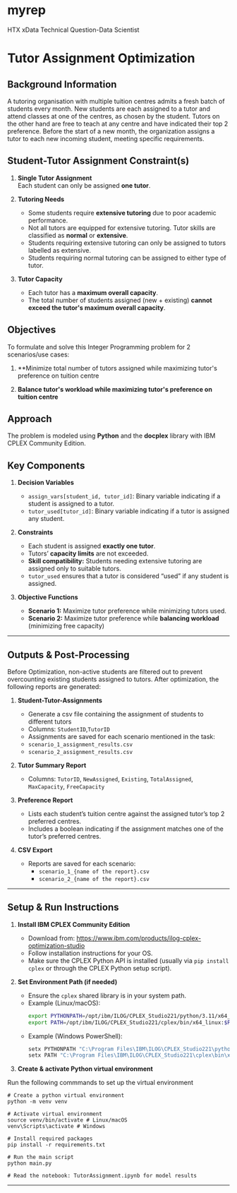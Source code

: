 # myrep
HTX xData Technical Question-Data Scientist

# Tutor Assignment Optimization

## Background Information

A tutoring organisation with multiple tuition centres admits a fresh batch of students every month. New students are each assigned to a tutor and attend classes at one of the centres, as chosen by the student. Tutors on the other hand are free to teach at any centre and have indicated their top 2 preference. Before the start of a new month, the organization assigns a tutor to each new incoming student, meeting specific requirements.

## Student-Tutor Assignment Constraint(s)

1. **Single Tutor Assignment**  
   Each student can only be assigned **one tutor**.

2. **Tutoring Needs**  
   - Some students require **extensive tutoring** due to poor academic performance.  
   - Not all tutors are equipped for extensive tutoring. Tutor skills are classified as **normal** or **extensive**.  
   - Students requiring extensive tutoring can only be assigned to tutors labelled as extensive.  
   - Students requiring normal tutoring can be assigned to either type of tutor.

3. **Tutor Capacity**  
   - Each tutor has a **maximum overall capacity**.  
   - The total number of students assigned (new + existing) **cannot exceed the tutor's maximum overall capacity**.

## Objectives

To formulate and solve this Integer Programming problem for 2 scenarios/use cases:

1. **Minimize total number of tutors assigned while maximizing tutor's preference on tuition centre 

2. **Balance tutor's workload while maximizing tutor's preference on tuition centre**

## Approach

The problem is modeled using **Python** and the **docplex** library with IBM CPLEX Community Edition.

## Key Components


1. **Decision Variables**
   - `assign_vars[student_id, tutor_id]`: Binary variable indicating if a student is assigned to a tutor.  
   - `tutor_used[tutor_id]`: Binary variable indicating if a tutor is assigned any student.

2. **Constraints**
   - Each student is assigned **exactly one tutor**.  
   - Tutors’ **capacity limits** are not exceeded.  
   - **Skill compatibility:** Students needing extensive tutoring are assigned only to suitable tutors.  
   - `tutor_used` ensures that a tutor is considered “used” if any student is assigned.

3. **Objective Functions**
   - **Scenario 1:** Maximize tutor preference while minimizing tutors used.  
   - **Scenario 2:** Maximize tutor preference while **balancing workload** (minimizing free capacity)


---

## Outputs & Post-Processing
Before Optimization, non-active students are filtered out to prevent overcounting existing students assigned to tutors. After optimization, the following reports are generated:

1. **Student-Tutor-Assignments**
   - Generate a csv file containing the assignment of students to different tutors
   - Columns: `StudentID`,`TutorID`
   - Assignments are saved for each scenario mentioned in the task:
	- `scenario_1_assignment_results.csv`
	- `scenario_2_assignment_results.csv`

2. **Tutor Summary Report**
   - Columns: `TutorID`, `NewAssigned`, `Existing`, `TotalAssigned`, `MaxCapacity`, `FreeCapacity`   

3. **Preference Report**
   - Lists each student’s tuition centre against the assigned tutor’s top 2 preferred centres.  
   - Includes a boolean indicating if the assignment matches one of the tutor’s preferred centres.

4. **CSV Export**
   - Reports are saved for each scenario:  
     - `scenario_1_{name of the report}.csv`  
     - `scenario_2_{name of the report}.csv`

---

## Setup & Run Instructions

1. **Install IBM CPLEX Community Edition**
   - Download from: https://www.ibm.com/products/ilog-cplex-optimization-studio  
   - Follow installation instructions for your OS.
   - Make sure the CPLEX Python API is installed (usually via `pip install cplex` or through the CPLEX Python setup script).

2. **Set Environment Path (if needed)**
   - Ensure the `cplex` shared library is in your system path.
   - Example (Linux/macOS):
     ```bash
     export PYTHONPATH=/opt/ibm/ILOG/CPLEX_Studio221/python/3.11/x64_linux:$PYTHONPATH
     export PATH=/opt/ibm/ILOG/CPLEX_Studio221/cplex/bin/x64_linux:$PATH
     ```
   - Example (Windows PowerShell):
     ```powershell
     setx PYTHONPATH "C:\Program Files\IBM\ILOG\CPLEX_Studio221\python\3.11\x64_win64"
     setx PATH "C:\Program Files\IBM\ILOG\CPLEX_Studio221\cplex\bin\x64_win64;%PATH%"
     ```

3. **Create & activate Python virtual environment**

Run the following commmands to set up the virtual environment
```
# Create a python virtual environment
python -m venv venv

# Activate virtual environment
source venv/bin/activate # Linux/macOS
venv\Scripts\activate # Windows

# Install required packages
pip install -r requirements.txt

# Run the main script
python main.py

# Read the notebook: TutorAssignment.ipynb for model results
```
---
